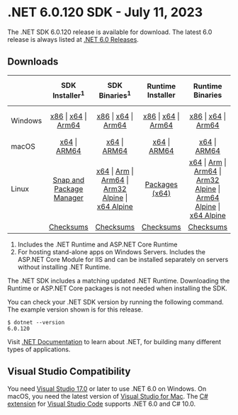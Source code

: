 # .NET 6.0.120 SDK - July 11, 2023

The .NET SDK 6.0.120 release is available for download. The latest 6.0 release is always listed at [.NET 6.0 Releases](../README.md).

## Downloads

|           | SDK Installer<sup>1</sup>                        | SDK Binaries<sup>1</sup>                 | Runtime Installer                                        | Runtime Binaries                                 | ASP.NET Core Runtime           |Windows Desktop Runtime          |
| --------- | :------------------------------------------:     | :----------------------:                 | :---------------------------:                            | :-------------------------:                      | :-----------------:            | :-----------------:            |
| Windows   | [x86][dotnet-sdk-win-x86.exe] \| [x64][dotnet-sdk-win-x64.exe] \| [Arm64][dotnet-sdk-win-arm64.exe] | [x86][dotnet-sdk-win-x86.zip] \| [x64][dotnet-sdk-win-x64.zip] \|  [Arm64][dotnet-sdk-win-arm64.zip] | [x86][dotnet-runtime-win-x86.exe] \| [x64][dotnet-runtime-win-x64.exe] \| [Arm64][dotnet-runtime-win-arm64.exe] | [x86][dotnet-runtime-win-x86.zip] \| [x64][dotnet-runtime-win-x64.zip] \| [Arm64][dotnet-runtime-win-arm64.zip] | [x86][aspnetcore-runtime-win-x86.exe] \| [x64][aspnetcore-runtime-win-x64.exe] \|<br/> [Hosting Bundle][dotnet-hosting-win.exe]<sup>2</sup> | [x86][windowsdesktop-runtime-win-x86.exe] \| [x64][windowsdesktop-runtime-win-x64.exe] \| [Arm64][windowsdesktop-runtime-win-arm64.exe] |
| macOS     | [x64][dotnet-sdk-osx-x64.pkg] \| [ARM64][dotnet-sdk-osx-arm64.pkg] | [x64][dotnet-sdk-osx-x64.tar.gz] \| [ARM64][dotnet-sdk-osx-arm64.tar.gz]  | [x64][dotnet-runtime-osx-x64.pkg] \| [ARM64][dotnet-runtime-osx-arm64.pkg] | [x64][dotnet-runtime-osx-x64.tar.gz] \| [ARM64][dotnet-runtime-osx-arm64.tar.gz]| [x64][aspnetcore-runtime-osx-x64.tar.gz] \| [ARM64][aspnetcore-runtime-osx-arm64.tar.gz] | - |<sup>1</sup>
| Linux     |  [Snap and Package Manager](../install-linux.md)  | [x64][dotnet-sdk-linux-x64.tar.gz] \| [Arm][dotnet-sdk-linux-arm.tar.gz]  \| [Arm64][dotnet-sdk-linux-arm64.tar.gz] \| [Arm32 Alpine][dotnet-sdk-linux-musl-arm.tar.gz]  \| [x64 Alpine][dotnet-sdk-linux-musl-x64.tar.gz] | [Packages (x64)][linux-packages] | [x64][dotnet-runtime-linux-x64.tar.gz] \| [Arm][dotnet-runtime-linux-arm.tar.gz] \| [Arm64][dotnet-runtime-linux-arm64.tar.gz] \| [Arm32 Alpine][dotnet-runtime-linux-musl-arm.tar.gz] \| [Arm64 Alpine][dotnet-runtime-linux-musl-arm64.tar.gz] \| [x64 Alpine][dotnet-runtime-linux-musl-x64.tar.gz]  | [x64][aspnetcore-runtime-linux-x64.tar.gz]<sup>1</sup>  \| [Arm][aspnetcore-runtime-linux-arm.tar.gz]<sup>1</sup> \| [Arm64][aspnetcore-runtime-linux-arm64.tar.gz]<sup>1</sup> \| [x64 Alpine][aspnetcore-runtime-linux-musl-x64.tar.gz] | - | <sup>1</sup> |
|  | [Checksums][checksums-sdk]                             | [Checksums][checksums-sdk]                                      | [Checksums][checksums-runtime]                             | [Checksums][checksums-runtime]  | [Checksums][checksums-runtime]  | [Checksums][checksums-runtime]

1. Includes the .NET Runtime and ASP.NET Core Runtime
2. For hosting stand-alone apps on Windows Servers. Includes the ASP.NET Core Module for IIS and can be installed separately on servers without installing .NET Runtime.

The .NET SDK includes a matching updated .NET Runtime. Downloading the Runtime or ASP.NET Core packages is not needed when installing the SDK.

You can check your .NET SDK version by running the following command. The example version shown is for this release.

```console
$ dotnet --version
6.0.120
```

Visit [.NET Documentation](https://learn.microsoft.com/dotnet/core/) to learn about .NET, for building many different types of applications.

## Visual Studio Compatibility

You need [Visual Studio 17.0](https://visualstudio.microsoft.com) or later to use .NET 6.0 on Windows. On macOS, you need the latest version of [Visual Studio for Mac](https://visualstudio.microsoft.com/vs/mac/). The [C# extension](https://code.visualstudio.com/docs/languages/dotnet) for [Visual Studio Code](https://code.visualstudio.com/) supports .NET 6.0 and C# 10.0.

[blob-runtime]: https://dotnetcli.blob.core.windows.net/dotnet/Runtime/
[blob-sdk]: https://dotnetcli.blob.core.windows.net/dotnet/Sdk/
[release-notes]: 6.0.120.md

[checksums-runtime]: https://dotnetcli.blob.core.windows.net/dotnet/checksums/6.0.20-sha.txt
[checksums-sdk]: https://dotnetcli.blob.core.windows.net/dotnet/checksums/6.0.20-sha.txt

[linux-install]: https://learn.microsoft.com/dotnet/core/install/linux

[dotnet-blog]:  https://devblogs.microsoft.com/dotnet/june-2023-updates/
[aspnet-blog]: https://devblogs.microsoft.com/dotnet/announcing-asp-net-core-in-net-6/
[maui-blog]: https://devblogs.microsoft.com/dotnet/update-on-dotnet-maui/
[linux-packages]: ../install-linux.md

[//]: # ( Runtime 6.0.20)
[dotnet-runtime-linux-arm.tar.gz]: https://download.visualstudio.microsoft.com/download/pr/0969e51f-a427-491f-a194-327592601377/d7975ce1a8c8d3c3e1d50c99227b9fd1/dotnet-runtime-6.0.20-linux-arm.tar.gz
[dotnet-runtime-linux-arm64.tar.gz]: https://download.visualstudio.microsoft.com/download/pr/f45ea605-cd0d-446b-9d79-b9c033c10c11/ba7fd32581bb5f448abdd317d8d55b3f/dotnet-runtime-6.0.20-linux-arm64.tar.gz
[dotnet-runtime-linux-musl-arm.tar.gz]: https://download.visualstudio.microsoft.com/download/pr/27f8d6e0-f914-4b4b-844b-f04b5710e83d/87015a89639c9d65896dacd8cd54c6c5/dotnet-runtime-6.0.20-linux-musl-arm.tar.gz
[dotnet-runtime-linux-musl-arm64.tar.gz]: https://download.visualstudio.microsoft.com/download/pr/6f39ee6d-cd45-454c-9642-7e562c088b22/2e7a920d2d93c0a618acdc61e2019fe9/dotnet-runtime-6.0.20-linux-musl-arm64.tar.gz
[dotnet-runtime-linux-musl-x64.tar.gz]: https://download.visualstudio.microsoft.com/download/pr/1298fce2-9eb9-43a1-a8b8-16716f54d062/cb830a1fdc245f4d1a8a4016f437f843/dotnet-runtime-6.0.20-linux-musl-x64.tar.gz
[dotnet-runtime-linux-x64.tar.gz]: https://download.visualstudio.microsoft.com/download/pr/26b4797f-d3f2-40c7-8f4a-91120ab87469/4677c3c4e3ee7919836c3a5336e04509/dotnet-runtime-6.0.20-linux-x64.tar.gz
[dotnet-runtime-osx-arm64.pkg]: https://download.visualstudio.microsoft.com/download/pr/bc001e67-c521-4d22-bf6a-a05c866c3bde/b8b87876c5266e61d92262a7818b18cb/dotnet-runtime-6.0.20-osx-arm64.pkg
[dotnet-runtime-osx-arm64.tar.gz]: https://download.visualstudio.microsoft.com/download/pr/0f3ecdea-c85c-423b-ab55-d97061a3d9f0/b01dd205c4d6ffdb6266e4540c82621d/dotnet-runtime-6.0.20-osx-arm64.tar.gz
[dotnet-runtime-osx-x64.pkg]: https://download.visualstudio.microsoft.com/download/pr/b0d747b0-f61b-4c1b-809e-b96c8fbd21d9/8ee735c0d9d48aaf4a79051160a5b63b/dotnet-runtime-6.0.20-osx-x64.pkg
[dotnet-runtime-osx-x64.tar.gz]: https://download.visualstudio.microsoft.com/download/pr/810c2cf6-c3a3-4f35-91f4-facf1ac24ef1/3ecedc1a0888b571d272c0dd64080c52/dotnet-runtime-6.0.20-osx-x64.tar.gz
[dotnet-runtime-win-arm64.exe]: https://download.visualstudio.microsoft.com/download/pr/cf704719-c2f5-480d-bcad-48596cce50db/00be44eab331d583b4492dd2ea788a80/dotnet-runtime-6.0.20-win-arm64.exe
[dotnet-runtime-win-arm64.zip]: https://download.visualstudio.microsoft.com/download/pr/a7d20a71-ecc1-4339-9ff9-2a538a38cd90/1323492919ce7c2d3cf3d68136225b0e/dotnet-runtime-6.0.20-win-arm64.zip
[dotnet-runtime-win-x64.exe]: https://download.visualstudio.microsoft.com/download/pr/3cfb6d2a-afbe-4ae7-8e5b-776f350654cc/6e8d858a60fe15381f3c84d8ca66c4a7/dotnet-runtime-6.0.20-win-x64.exe
[dotnet-runtime-win-x64.zip]: https://download.visualstudio.microsoft.com/download/pr/1fdea1ea-6999-4280-b94f-38b29f68e2cf/5ce361abf248f0ad7ddc5b894e8beaca/dotnet-runtime-6.0.20-win-x64.zip
[dotnet-runtime-win-x86.exe]: https://download.visualstudio.microsoft.com/download/pr/3be5ee3a-c171-4cd2-ab98-00ca5c11eb8c/6fd31294b0c6c670ab5c060592935203/dotnet-runtime-6.0.20-win-x86.exe
[dotnet-runtime-win-x86.zip]: https://download.visualstudio.microsoft.com/download/pr/47d8f9b0-610f-42fe-81a8-08b8fa6fca52/b25b09249ac09dcbb46b6ee0b06628f4/dotnet-runtime-6.0.20-win-x86.zip

[//]: # ( WindowsDesktop 6.0.20)
[windowsdesktop-runtime-win-arm64.exe]: https://download.visualstudio.microsoft.com/download/pr/bb9cff90-608d-4799-909e-94f49191b402/25b6295aeecb86fd35fffb95c1e0066e/windowsdesktop-runtime-6.0.20-win-arm64.exe
[windowsdesktop-runtime-win-arm64.zip]: https://download.visualstudio.microsoft.com/download/pr/a53f8949-6b49-4067-bc86-6b4753a3b9f3/e2294b71b5eb961da1ec9adb67c415ab/windowsdesktop-runtime-6.0.20-win-arm64.zip
[windowsdesktop-runtime-win-x64.exe]: https://download.visualstudio.microsoft.com/download/pr/1146f414-17c7-4184-8b10-1addfa5315e4/39db5573efb029130add485566320d74/windowsdesktop-runtime-6.0.20-win-x64.exe
[windowsdesktop-runtime-win-x64.zip]: https://download.visualstudio.microsoft.com/download/pr/9dd54fc4-359d-4929-9d84-4001b870485b/9e8b44f975c8739a3c8598bda6a47de3/windowsdesktop-runtime-6.0.20-win-x64.zip
[windowsdesktop-runtime-win-x86.exe]: https://download.visualstudio.microsoft.com/download/pr/0413b619-3eb2-4178-a78e-8d1aafab1a01/5247f08ea3c13849b68074a2142fbf31/windowsdesktop-runtime-6.0.20-win-x86.exe
[windowsdesktop-runtime-win-x86.zip]: https://download.visualstudio.microsoft.com/download/pr/56095624-2cc2-4375-960e-5106d57786ae/4697b3f287fd4297544134b3edf22288/windowsdesktop-runtime-6.0.20-win-x86.zip

[//]: # ( ASP 6.0.20)
[aspnetcore-runtime-linux-arm.tar.gz]: https://download.visualstudio.microsoft.com/download/pr/872ccb13-fbc4-4d75-9d8f-be3fec5581ef/add2199206c438835b7b48a6d061b023/aspnetcore-runtime-6.0.20-linux-arm.tar.gz
[aspnetcore-runtime-linux-arm64.tar.gz]: https://download.visualstudio.microsoft.com/download/pr/a8a1a993-ddd9-4bcd-8386-d9defcf0fd29/4b471f72c8253fa1462ea923d0fe39a2/aspnetcore-runtime-6.0.20-linux-arm64.tar.gz
[aspnetcore-runtime-linux-musl-arm.tar.gz]: https://download.visualstudio.microsoft.com/download/pr/aff3fb91-f43b-42a0-b840-95cbeb09f447/f1a576406bab6d90f27d30b3d1d51304/aspnetcore-runtime-6.0.20-linux-musl-arm.tar.gz
[aspnetcore-runtime-linux-musl-arm64.tar.gz]: https://download.visualstudio.microsoft.com/download/pr/a9bf2919-71fc-41cf-9492-375ad018a04f/de882ba860a274e9d672f917eeb8f30d/aspnetcore-runtime-6.0.20-linux-musl-arm64.tar.gz
[aspnetcore-runtime-linux-musl-x64.tar.gz]: https://download.visualstudio.microsoft.com/download/pr/642377be-d296-46b8-a68e-74c37575574b/f7eb534ca07abd78d8b3d5c4763c3f6d/aspnetcore-runtime-6.0.20-linux-musl-x64.tar.gz
[aspnetcore-runtime-linux-x64.tar.gz]: https://download.visualstudio.microsoft.com/download/pr/972dc929-4c16-4456-a7c8-64014f80678d/a3b62252f98a0d7e0c0a9a01ede18776/aspnetcore-runtime-6.0.20-linux-x64.tar.gz
[aspnetcore-runtime-osx-arm64.tar.gz]: https://download.visualstudio.microsoft.com/download/pr/14d8afd0-2635-4f3c-96fa-63edccafe16f/317d19d4f625bdae211d428ab880a331/aspnetcore-runtime-6.0.20-osx-arm64.tar.gz
[aspnetcore-runtime-osx-x64.tar.gz]: https://download.visualstudio.microsoft.com/download/pr/5fe2084e-1538-4193-9eb6-54b0f8470574/258915bac675b1dea6aa0b5435f64981/aspnetcore-runtime-6.0.20-osx-x64.tar.gz
[aspnetcore-runtime-win-arm64.zip]: https://download.visualstudio.microsoft.com/download/pr/329d4eeb-aeae-4165-b491-afa59fd0e017/6faf6564e1a78f5339ef9600a75099c9/aspnetcore-runtime-6.0.20-win-arm64.zip
[aspnetcore-runtime-win-x64.exe]: https://download.visualstudio.microsoft.com/download/pr/be9f67fd-60af-45b1-9bca-a7bcc0e86e7e/6a750f7d7432937b3999bb4c5325062a/aspnetcore-runtime-6.0.20-win-x64.exe
[aspnetcore-runtime-win-x64.zip]: https://download.visualstudio.microsoft.com/download/pr/7a434041-8de3-47c8-a079-c2213f95841d/eb5e4e77fd86e17c8c08ed23315b8c70/aspnetcore-runtime-6.0.20-win-x64.zip
[aspnetcore-runtime-win-x86.exe]: https://download.visualstudio.microsoft.com/download/pr/0e37c76c-53b4-4eea-8f5c-6ad2f8d5fe3c/88a8620329ced1aee271992a5b56d236/aspnetcore-runtime-6.0.20-win-x86.exe
[aspnetcore-runtime-win-x86.zip]: https://download.visualstudio.microsoft.com/download/pr/8bff0136-121a-4bf8-8058-762992c71cc5/60b6e01a744035eeb057a72a467e0614/aspnetcore-runtime-6.0.20-win-x86.zip
[dotnet-hosting-win.exe]: https://download.visualstudio.microsoft.com/download/pr/d7124775-38c9-460f-a269-7bc131b3dfbf/7f60bcc6030e408cf11a935d5451ffa4/dotnet-hosting-6.0.20-win.exe

[//]: # ( SDK 6.0.120)
[dotnet-sdk-linux-arm.tar.gz]: https://download.visualstudio.microsoft.com/download/pr/dfc5da96-3263-4c30-b20b-12dff53fd0ae/eb51ba0e04f9414617eb76a1fea006b5/dotnet-sdk-6.0.120-linux-arm.tar.gz
[dotnet-sdk-linux-arm64.tar.gz]: https://download.visualstudio.microsoft.com/download/pr/cf1958b0-faa5-4378-b442-db4a1b3d5956/cfa9888a61a9f2b492eaf54814442e3b/dotnet-sdk-6.0.120-linux-arm64.tar.gz
[dotnet-sdk-linux-musl-arm.tar.gz]: https://download.visualstudio.microsoft.com/download/pr/0047cbcb-7fa0-4a70-96c7-bc4c5b9530f2/473d68d5d46ea6cf8598b5a412a0f26b/dotnet-sdk-6.0.120-linux-musl-arm.tar.gz
[dotnet-sdk-linux-musl-arm64.tar.gz]: https://download.visualstudio.microsoft.com/download/pr/ebab7f1e-b38a-4935-9d02-7c36746c0a8a/9fa35eb97c72cf459129b92e988721f5/dotnet-sdk-6.0.120-linux-musl-arm64.tar.gz
[dotnet-sdk-linux-musl-x64.tar.gz]: https://download.visualstudio.microsoft.com/download/pr/de1304bd-0d61-44a7-a4b2-2e62b6525375/8541968dbaae05648ff3d8a9c9186920/dotnet-sdk-6.0.120-linux-musl-x64.tar.gz
[dotnet-sdk-linux-x64.tar.gz]: https://download.visualstudio.microsoft.com/download/pr/bf2941f2-b4ef-4479-9e32-d07a85b26a12/142291d214f66fac48ab39263ec08cc6/dotnet-sdk-6.0.120-linux-x64.tar.gz
[dotnet-sdk-osx-arm64.pkg]: https://download.visualstudio.microsoft.com/download/pr/afa295d0-87f3-486a-95c9-56dc8475cbfe/6e2e22102c6faf049a7ca660c481ade6/dotnet-sdk-6.0.120-osx-arm64.pkg
[dotnet-sdk-osx-arm64.tar.gz]: https://download.visualstudio.microsoft.com/download/pr/c7d3e91c-8a5b-403a-992b-86c1d62f7721/f5f48a3443916e19ea451c2c2869e8e4/dotnet-sdk-6.0.120-osx-arm64.tar.gz
[dotnet-sdk-osx-x64.pkg]: https://download.visualstudio.microsoft.com/download/pr/0eb2fdf5-7af8-4304-ba14-b6a553a089c7/3930c28ab304301e70b35ca4832de328/dotnet-sdk-6.0.120-osx-x64.pkg
[dotnet-sdk-osx-x64.tar.gz]: https://download.visualstudio.microsoft.com/download/pr/a6e0de68-c1d9-42a9-82a6-a579591fc3f4/dacdc5a87f996661889456d8e3508259/dotnet-sdk-6.0.120-osx-x64.tar.gz
[dotnet-sdk-win-arm64.exe]: https://download.visualstudio.microsoft.com/download/pr/8b3e4630-18b4-4e5d-b2bf-09c30b0457f4/5ad1002fba8b8dd9dcacf78b92784eba/dotnet-sdk-6.0.120-win-arm64.exe
[dotnet-sdk-win-arm64.zip]: https://download.visualstudio.microsoft.com/download/pr/7490057b-e19d-43cb-9018-becebfc0dce7/8a233d6f103325288f35e444569d591f/dotnet-sdk-6.0.120-win-arm64.zip
[dotnet-sdk-win-x64.exe]: https://download.visualstudio.microsoft.com/download/pr/c28dcc07-a945-44fd-ad8f-9b9e6846040e/beda32a77606849b19d81ace67fedce8/dotnet-sdk-6.0.120-win-x64.exe
[dotnet-sdk-win-x64.zip]: https://download.visualstudio.microsoft.com/download/pr/944ed14a-ee0b-493f-941d-8164e98fccb1/44dde678d6d89af997dbd951589d9933/dotnet-sdk-6.0.120-win-x64.zip
[dotnet-sdk-win-x86.exe]: https://download.visualstudio.microsoft.com/download/pr/7a661bbb-e2ae-465f-a334-aa1255c7f755/2d199906151a11572fcfe9159caaad25/dotnet-sdk-6.0.120-win-x86.exe
[dotnet-sdk-win-x86.zip]: https://download.visualstudio.microsoft.com/download/pr/b103bab4-dc51-4ad3-befb-6a067f58335b/d1bfadcac3b28d287a69bf731e70871d/dotnet-sdk-6.0.120-win-x86.zip
